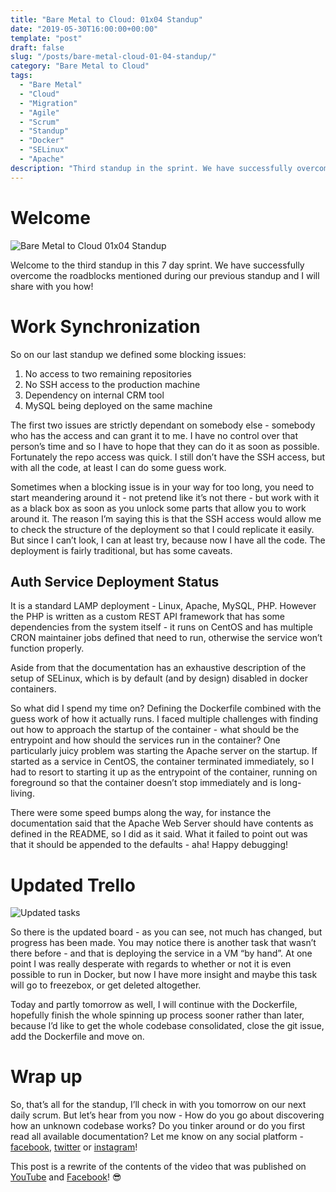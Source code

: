 ```yaml
---
title: "Bare Metal to Cloud: 01x04 Standup"
date: "2019-05-30T16:00:00+00:00"
template: "post"
draft: false
slug: "/posts/bare-metal-cloud-01-04-standup/"
category: "Bare Metal to Cloud"
tags:
  - "Bare Metal"
  - "Cloud"
  - "Migration"
  - "Agile"
  - "Scrum"
  - "Standup"
  - "Docker"
  - "SELinux"
  - "Apache"
description: "Third standup in the sprint. We have successfully overcome the roadblocks mentioned during our previous standup and will share with you how!"
---
```


# Welcome

![Bare Metal to Cloud 01x04 Standup](/media/bm2c/01-04-thumbnail.jpg)

Welcome to the third standup in this 7 day sprint. We have successfully overcome the roadblocks mentioned during our previous standup and I will share with you how!

# Work Synchronization

So on our last standup we defined some blocking issues:
1. No access to two remaining repositories
2. No SSH access to the production machine
3. Dependency on internal CRM tool
4. MySQL being deployed on the same machine

The first two issues are strictly dependant on somebody else - somebody who has the access and can grant it to me. I have no control over that person’s time and so I have to hope that they can do it as soon as possible. Fortunately the repo access was quick. I still don’t have the SSH access, but with all the code, at least I can do some guess work.

Sometimes when a blocking issue is in your way for too long, you need to start meandering around it - not pretend like it’s not there - but work with it as a black box as soon as you unlock some parts that allow you to work around it. The reason I’m saying this is that the SSH access would allow me to check the structure of the deployment so that I could replicate it easily. But since I can’t look, I can at least try, because now I have all the code. The deployment is fairly traditional, but has some caveats.

## Auth Service Deployment Status
It is a standard LAMP deployment - Linux, Apache, MySQL, PHP. However the PHP is written as a custom REST API framework that has some dependencies from the system itself - it runs on CentOS and has multiple CRON maintainer jobs defined that need to run, otherwise the service won’t function properly.

Aside from that the documentation has an exhaustive description of the setup of SELinux, which is by default (and by design) disabled in docker containers.

So what did I spend my time on? Defining the Dockerfile combined with the guess work of how it actually runs. I faced multiple challenges with finding out how to approach the startup of the container - what should be the entrypoint and how should the services run in the container? One particularly juicy problem was starting the Apache server on the startup. If started as a service in CentOS, the container terminated immediately, so I had to resort to starting it up as the entrypoint of the container, running on foreground so that the container doesn’t stop immediately and is long-living.

There were some speed bumps along the way, for instance the documentation said that the Apache Web Server should have contents as defined in the README, so I did as it said. What it failed to point out was that it should be appended to the defaults - aha! Happy debugging!

# Updated Trello

![Updated tasks](/media/bm2c/01-04-tasks.jpg)

So there is the updated board - as you can see, not much has changed, but progress has been made. You may notice there is another task that wasn’t there before - and that is deploying the service in a VM “by hand”. At one point I was really desperate with regards to whether or not it is even possible to run in Docker, but now I have more insight and maybe this task will go to freezebox, or get deleted altogether.

Today and partly tomorrow as well, I will continue with the Dockerfile, hopefully finish the whole spinning up process sooner rather than later, because I’d like to get the whole codebase consolidated, close the git issue, add the Dockerfile and move on.

# Wrap up

So, that’s all for the standup, I’ll check in with you tomorrow on our next daily scrum. But let’s hear from you now - How do you go about discovering how an unknown codebase works? Do you tinker around or do you first read all available documentation? Let me know on any social platform - [facebook](https://www.facebook.com/pixeesoft), [twitter](https://www.twitter.com/pixeesoft) or [instagram](https://www.instagram.com/pixeesoft)!

This post is a rewrite of the contents of the video that was published on [YouTube](https://www.youtube.com/watch?v=ZVbOkMx1qAM) and [Facebook](https://www.facebook.com/pixeesoft/videos/1287433491434865)! 😎
